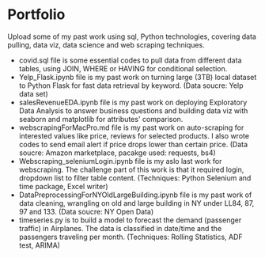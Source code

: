 # Portfolio
Upload some of my past work using sql, Python technologies, covering data pulling, data viz, data science and web scraping techniques.

* covid.sql file is some essential codes to pull data from different data tables, using JOIN, WHERE or HAVING for conditional selection.
* Yelp_Flask.ipynb file is my past work on turning large (3TB) local dataset to Python Flask for fast data retrieval by keyword. (Data soucre: Yelp data set)
* salesRevenueEDA.ipynb file is my past work on deploying Exploratory Data Analysis to answer business questions and building data viz with seaborn and matplotlib for attributes' comparison. 
* webscrapingForMacPro.md file is my past work on auto-scraping for interested values like price, reviews for selected products. I also wrote codes to send email alert if price drops lower than certain price. (Data soucre: Amazon marketplace, pacakge used: requests, bs4)
* Webscraping_seleniumLogin.ipynb file is my aslo last work for webscraping. The challenge part of this work is that it required login, dropdown list to filter table content. (Techniques: Python Selenium and time package, Excel writer)
* DataPreprocessingForNYOldLargeBuilding.ipynb file is my past work of data cleaning, wrangling on old and large building in NY under LL84, 87, 97 and 133. (Data soucre: NY Open Data)
* timeseries.py is to build a model to forecast the demand (passenger traffic) in Airplanes. The data is classified in date/time and the passengers traveling per month. (Techniques: Rolling Statistics, ADF test, ARIMA)
